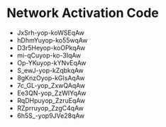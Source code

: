 # Network Activation Code
* JxSrh-yop-koWSEqAw
* hDhmYuyop-ko55wqAw
* D3r5Heyop-koOPkqAw
* mi-qCuyop-ko-3IqAw
* Op-YKuyop-kYNvEqAw
* S_ewJ-yop-kZqbkqAw
* 8gKnzOyop-kGIsAqAw
* 7c_GL-yop_ZxwQAqAw
* Ee3QN-yop_ZzWIYqAw
* RqDHpuyop_ZzruEqAw
* RZprruyop_ZzgC4qAw
* 6h5S_-yop9JVe28qAw